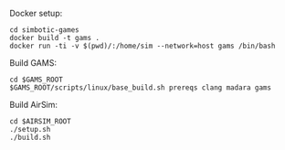 
Docker setup:
```
cd simbotic-games
docker build -t gams .
docker run -ti -v $(pwd)/:/home/sim --network=host gams /bin/bash
```

Build GAMS:
```
cd $GAMS_ROOT
$GAMS_ROOT/scripts/linux/base_build.sh prereqs clang madara gams
```

Build AirSim:
```
cd $AIRSIM_ROOT
./setup.sh
./build.sh
```

